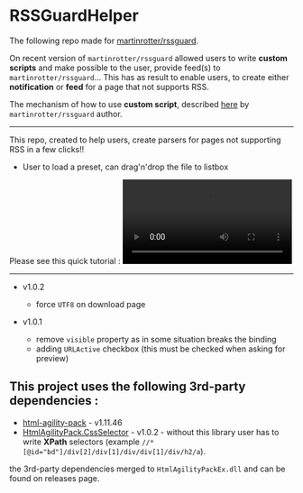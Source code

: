 # RSSGuardHelper

The following repo made for [martinrotter/rssguard](https://github.com/martinrotter/rssguard).  

On recent version of `martinrotter/rssguard` allowed users to write **custom scripts** and make possible to the user, provide feed(s) to `martinrotter/rssguard`... This has as result to enable users, to create either **notification** or **feed** for a page that not supports RSS.  

The mechanism of how to use **custom script**, described [here](https://github.com/martinrotter/rssguard/blob/master/resources/docs/Documentation.md) by  `martinrotter/rssguard` author.  

---  

This repo, created to help users, create parsers for pages not supporting RSS in a few clicks!! 
* User to load a preset, can drag'n'drop the file to listbox


Please see this quick tutorial : 
<video src="https://user-images.githubusercontent.com/3852762/219969042-71a47a2e-6d6e-4d8c-b622-b8bc64ed6e74.mp4" controls="controls">
</video>

---  

* v1.0.2
  * force `UTF8` on download page

* v1.0.1
  * remove `visible` property as in some situation breaks the binding
  * adding `URLActive` checkbox (this must be checked when asking for preview)  

## This project uses the following 3rd-party dependencies :  
* [html-agility-pack](https://github.com/zzzprojects/html-agility-pack/) - v1.11.46
* [HtmlAgilityPack.CssSelector](https://github.com/hcesar/HtmlAgilityPack.CssSelector) - v1.0.2 - without this library user has to write **XPath** selectors (example  ```//*[@id="bd"]/div[2]/div[1]/div/div[1]/div/h2/a```).

the 3rd-party dependencies merged to `HtmlAgilityPackEx.dll` and can be found on releases page.


